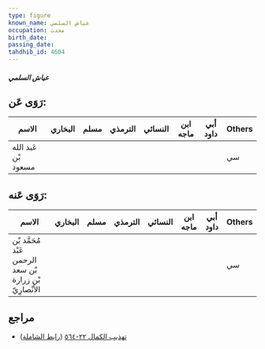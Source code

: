 ```yaml
---
type: figure
known_name: عياش السلمي
occupation: محدث
birth_date:
passing_date:
tahdhib_id: 4604
---
```

##### عياش السلمي

## رَوَى عَن:
| الاسم               | البخاري | مسلم | الترمذي | النسائي | ابن ماجه | أبي داود | Others |
| ------------------- | ------- | ---- | ------- | ------- | -------- | -------- | ------ |
| عَبد الله بْن مسعود |         |      |         |         |          |          | سي     |
## رَوَى عَنه:
| الاسم                                                    | البخاري | مسلم | الترمذي | النسائي | ابن ماجه | أبي داود | Others |
| -------------------------------------------------------- | ------- | ---- | ------- | ------- | -------- | -------- | ------ |
| مُحَمَّد بْن عَبْد الرحمن بْن سعد بْن زرارة الأَنْصارِيّ |         |      |         |         |          |          | سي     |
## مراجع
- [تهذيب الكمال ٢٢-٥٦٤](obsidian://open?vault=Tahdhib-al-Kamal&file=Figures/٤٦٠٤-عياش%20السلمي) ([رابط الشاملة](https://shamela.ws/book/3722/11817))
